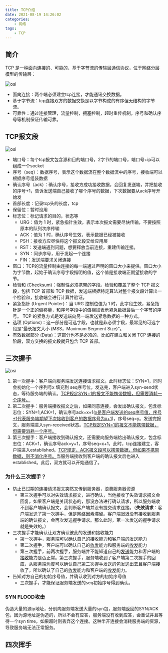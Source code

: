 ```yaml
---
title: TCP介绍
date: 2021-08-19 14:26:02
categories:
    - 网络
tags:
    - TCP
---
```


## 简介

TCP 是一种面向连接的、可靠的、基于字节流的传输层通信协议，位于网络分层模型的传输层：

![osi](https://102er.github.io/images/osi-model.png)

- 面向连接：两个端必须建立tcp连接，才能通讯交换数据。
- 基于字节流：tcp连接双方的数据交换是以字节构成的有序但无结构的字节流。
- 可靠性：通过连接管理，流量控制，拥塞控制，超时重传机制，序号和确认序号等机制保证传输可靠。

## TCP报文段

![osi](https://102er.github.io/images/tcp-bw.png)

- 端口号：每个tcp报文包含源和目的端口号，2字节的端口号，端口号+ip可以组成一个socket
- 序号（seq）：数据序号，表示这个数据流在整个数据流中的序号，接收端可以根据序号组装数据
- 确认序号（ack）：确认序号，接收方成功接收数据，会回复发送端，并把接收的序号+1，告诉发送端自己接收了哪个序号的数据，下次数据要从ack序号开始发
- 首部长度：记录tcp头的长度，tcp
- 保留位：暂时没用
- 标志位：标记请求的目的，状态等
  - URG：值为 1 时，紧急指针生效，表示本次报文需要尽快传输，不要按照原本的队列次序传输
  - ACK：值为 1 时，确认序号生效，表示数据已经被接收
  - PSH：接收方应尽快将这个报文段交给应用层
  - RST：发送端遇到问题，想要释放当前连接，重建传输连接。
  - SYN：同步序号，用于发起一个连接
  - FIN：发送端要求关闭连接
- 窗口：TCP的流量控制由连接的每一端通过声明的窗口大小来提供。窗口大小为字节数，起始于确认序号字段指明的值，这个值是接收端正期望接收的字节。
- 检验和 (Checksum)：强制性必须携带的字段。检验和覆盖了整个 TCP 报文段，包括 TCP 首部和 TCP 数据，发送端根据特定算法对整个报文段计算出一个检验和，接收端会进行计算并验证。
- 紧急指针 (Urgent Pointer)：当 URG 控制位值为 1 时，此字段生效，紧急指针是一个正的偏移量，和序号字段中的值相加表示紧急数据最后一个字节的序号。 TCP 的紧急方式是发送端向另一端发送紧急数据的一种方式。
- 选项 (Options)：这一部分是可选字段，也就是非必须字段，最常见的可选字段是“最长报文大小 (MSS，Maximum Segment Size)”。
- 有效数据部分 (Data)：这部分也不是必须的，比如在建立和关闭 TCP 连接的阶段，双方交换的报文段就只包含 TCP 首部。

## 三次握手

![osi](https://102er.github.io/images/tcp-3ws.png)

1. 第一次握手：客户端向服务端发送连接请求报文。此时标志位：SYN=1，同时会初始化一个序列号x 填充到 seq序号位。发送完，客户端进入syn-send状态，等待服务端的确认。<u>TCP规定SYN=1的报文不能携带数据，但需要消耗一个序号。</u>
2. 第二次握手：服务端接收报文之后，如果同意连接，会发出确认报文，包含标志位：SYN=1,ACK=1，确认序号ack=x+1(<u>x是客户端发送的seq序号值，序号+1代表服务端期望下次接收到客户的数据序号为x+1</u>)，序号seq=y。发送完报文，服务端进入syn-received状态。<u>TCP规定SYN=1的报文不能携带数据，但需要消耗一个序号。</u>
3. 第三次握手：客户端接收到确认报文，还需要向服务端给出确认报文，包含标志位：ACK=1，确认序号ack=y+1，序号seq=x+1，此时，tcp连接建立，客户端进入established。<u>TCP规定，ACK报文段可以携带数据，但如果不携带数据，则不消化序号。</u>当服务端接收到客户端的确认报文后也进入established。此后，双方就可以开始通信了。

### 为什么三次握手？

- 防止已过期的连接请求报文突然又传到服务器，浪费服务器资源
  - 第三次握手可以对失效请求报文，进行确认，当他接收了失效请求报文会回复，如果客户端是关闭状态的，那没办法进行确认请求，所以服务端收不到客户端确认报文，会判断客户端并没有提交请求连接。（**失效请求**：客户端发送了第一次握手，但是网络因素滞留。客户端迟迟没有接收到服务端的确认报文，会再次发送握手请求。那么此时，第一次发送的握手请求就是失效的。）
- 三次握手才能确认让双方确认彼此的发送和接收能力
  - 第一次握手，服务端可以确认自己的<u>接收</u>能力和客户端的<u>发送</u>能力 
  - 第二次握手，客户端可以确认自己的<u>收发</u>能力和服务端的<u>收发</u>能力 
  - 第三次握手，前两次握手，服务端并不能知道自己的<u>发送</u>能力和客户端的<u>接收</u>能力是否正常。第三次握手，服务端收到了客户端第二次握手的回应，从服务端角度可以确认自己第二次握手发送的包发送出去且客户端接收了，所以确认了自己的<u>收发</u>能力和客户端的<u>收发</u>能力。
- 告知对方自己的初始序号值，并确认收到对方的初始序号值
     - 三次握手，才能保证服务端发送的seq初始序号得到确认。

### SYN FLOOD攻击

伪造大量的源ip地址，分别向服务端发送大量的syn包，服务端返回的SYN/ACK包，因为源地址是伪造的，所以不会有应答，服务端没有收到应答，会重试并且等待一个syn time，如果超时则丢弃这个连接。这种半开连接会消耗服务端的资源，导致服务端无法正常服务。

## **四次挥手**

